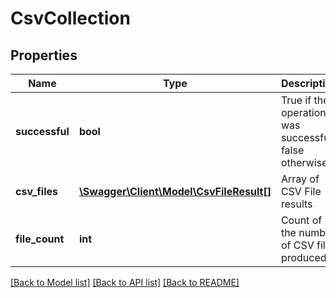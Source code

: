 # CsvCollection

## Properties
Name | Type | Description | Notes
------------ | ------------- | ------------- | -------------
**successful** | **bool** | True if the operation was successful, false otherwise | [optional] 
**csv_files** | [**\Swagger\Client\Model\CsvFileResult[]**](CsvFileResult.md) | Array of CSV File results | [optional] 
**file_count** | **int** | Count of the number of CSV files produced | [optional] 

[[Back to Model list]](../README.md#documentation-for-models) [[Back to API list]](../README.md#documentation-for-api-endpoints) [[Back to README]](../README.md)


